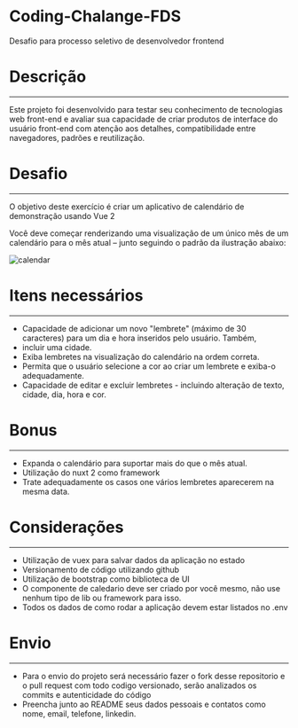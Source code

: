 # Coding-Chalange-FDS
Desafio para processo seletivo de desenvolvedor frontend
# Descrição
------
Este projeto foi desenvolvido para testar seu conhecimento de tecnologias web front-end e avaliar sua capacidade de criar produtos de interface do usuário front-end com atenção aos detalhes, compatibilidade entre navegadores, padrões e reutilização.

# Desafio
---
O objetivo deste exercício é criar um aplicativo de calendário de demonstração usando Vue 2

Você deve começar renderizando uma visualização de um único mês de um calendário para o mês atual – junto seguindo o padrão da ilustração abaixo:

![calendar](https://i.imgur.com/dyJ8c4i.png)

# Itens necessários
---
- Capacidade de adicionar um novo "lembrete" (máximo de 30 caracteres) para um dia e hora inseridos pelo usuário. Também,
- incluir uma cidade.
- Exiba lembretes na visualização do calendário na ordem correta.
- Permita que o usuário selecione a cor ao criar um lembrete e exiba-o adequadamente.
- Capacidade de editar e excluir lembretes - incluindo alteração de texto, cidade, dia, hora e cor.

# Bonus
---
- Expanda o calendário para suportar mais do que o mês atual.
- Utilização do nuxt 2 como framework
- Trate adequadamente os casos one vários lembretes aparecerem na mesma data.

# Considerações
---
- Utilização de vuex para salvar dados da aplicação no estado
- Versionamento de código utilizando github
- Utilização de bootstrap como biblioteca de UI
- O componente de caledario deve ser criado por você mesmo, não use nenhum tipo de lib ou framework para isso.
- Todos os dados de como rodar a aplicação devem estar listados no .env

# Envio
---
- Para o envio do projeto será necessário fazer o fork desse repositorio e o pull request com todo codigo versionado, serão analizados os commits e autenticidade do código
- Preencha junto ao README seus dados pessoais e contatos como nome, email, telefone, linkedin.
